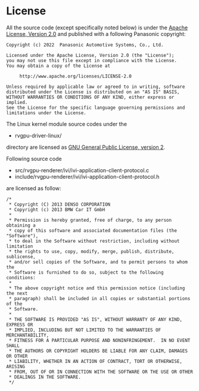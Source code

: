 # License

All the source code (except specifically noted below) is under the [Apache License, Version 2.0](https://www.apache.org/licenses/LICENSE-2.0.html) and published with a following Panasonic copyright:

```
Copyright (c) 2022  Panasonic Automotive Systems, Co., Ltd.

Licensed under the Apache License, Version 2.0 (the "License");
you may not use this file except in compliance with the License.
You may obtain a copy of the License at

     http://www.apache.org/licenses/LICENSE-2.0

Unless required by applicable law or agreed to in writing, software
distributed under the License is distributed on an "AS IS" BASIS,
WITHOUT WARRANTIES OR CONDITIONS OF ANY KIND, either express or implied.
See the License for the specific language governing permissions and
limitations under the License.
```

The Linux kernel module source codes under the

* rvgpu-driver-linux/

directory are licensed as [GNU General Public License, version
2](https://www.gnu.org/licenses/old-licenses/gpl-2.0.en.html).

Following source code

* src/rvgpu-renderer/ivi/ivi-application-client-protocol.c
* include/rvgpu-renderer/ivi/ivi-application-client-protocol.h

are licensed as follow:

```
/*
 * Copyright (C) 2013 DENSO CORPORATION
 * Copyright (c) 2013 BMW Car IT GmbH
 *
 * Permission is hereby granted, free of charge, to any person obtaining a
 * copy of this software and associated documentation files (the "Software"),
 * to deal in the Software without restriction, including without limitation
 * the rights to use, copy, modify, merge, publish, distribute, sublicense,
 * and/or sell copies of the Software, and to permit persons to whom the
 * Software is furnished to do so, subject to the following conditions:
 *
 * The above copyright notice and this permission notice (including the next
 * paragraph) shall be included in all copies or substantial portions of the
 * Software.
 *
 * THE SOFTWARE IS PROVIDED "AS IS", WITHOUT WARRANTY OF ANY KIND, EXPRESS OR
 * IMPLIED, INCLUDING BUT NOT LIMITED TO THE WARRANTIES OF MERCHANTABILITY,
 * FITNESS FOR A PARTICULAR PURPOSE AND NONINFRINGEMENT.  IN NO EVENT SHALL
 * THE AUTHORS OR COPYRIGHT HOLDERS BE LIABLE FOR ANY CLAIM, DAMAGES OR OTHER
 * LIABILITY, WHETHER IN AN ACTION OF CONTRACT, TORT OR OTHERWISE, ARISING
 * FROM, OUT OF OR IN CONNECTION WITH THE SOFTWARE OR THE USE OR OTHER
 * DEALINGS IN THE SOFTWARE.
 */
